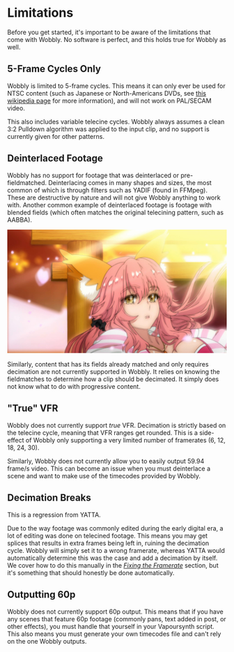 # Limitations

Before you get started,
it's important to be aware of the limitations that come with Wobbly.
No software is perfect,
and this holds true for Wobbly as well.


## 5-Frame Cycles Only

Wobbly is limited to 5-frame cycles.
This means it can only ever be used for NTSC content
(such as Japanese or North-Americans DVDs,
see [this wikipedia page][PAL_NTSC] for more information),
and will not work on PAL/SECAM video.

This also includes variable telecine cycles.
Wobbly always assumes a clean 3:2 Pulldown algorithm
was applied to the input clip,
and no support is currently given for other patterns.


## Deinterlaced Footage

Wobbly has no support for footage that was deinterlaced
or pre-fieldmatched.
Deinterlacing comes in many shapes and sizes,
the most common of which is through filters
such as YADIF (found in FFMpeg).
These are destructive by nature
and will not give Wobbly anything to work with.
Another common example of deinterlaced footage
is footage with blended fields
(which often matches the original telecining pattern,
such as AABBA).

![An example of blended footage (Fate/EXTRA Extella OP1)](imgs/blended_fields.png)

Similarly,
content that has its fields already matched
and only requires decimation are not currently supported in Wobbly.
It relies on knowing the fieldmatches
to determine how a clip should be decimated.
It simply does not know what to do with progressive content.


## "True" VFR

Wobbly does not currently support *true* VFR.
Decimation is strictly based on the telecine cycle,
meaning that VFR ranges get rounded.
This is a side-effect of Wobbly only supporting a very limited number of framerates
(6, 12, 18, 24, 30).

Similarly,
Wobbly does not currently allow you to easily output 59.94 frame/s video.
This can become an issue when you must deinterlace a scene
and want to make use of the timecodes provided by Wobbly.


## Decimation Breaks

This is a regression from YATTA.

Due to the way footage was commonly edited
during the early digital era,
a lot of editing was done on telecined footage.
This means you may get splices that results in extra frames being left in,
ruining the decimation cycle.
Wobbly will simply set it to a wrong framerate,
whereas YATTA would automatically determine this was the case
and add a decimation by itself.
We cover how to do this manually in the *[Fixing the Framerate][framerates_guide]* section,
but it's something that should honestly be done automatically.


## Outputting 60p

Wobbly does not currently support 60p output.
This means that if you have any scenes that feature 60p footage
(commonly pans,
text added in post,
or other effects),
you must handle that yourself in your Vapoursynth script.
This also means you must generate your own timecodes file
and can't rely on the one Wobbly outputs.


[//]: <> (urls)
[PAL_NTSC]: https://en.wikipedia.org/wiki/DVD_region_code#PAL/SECAM_vs._NTSC
[framerates_guide]: //
